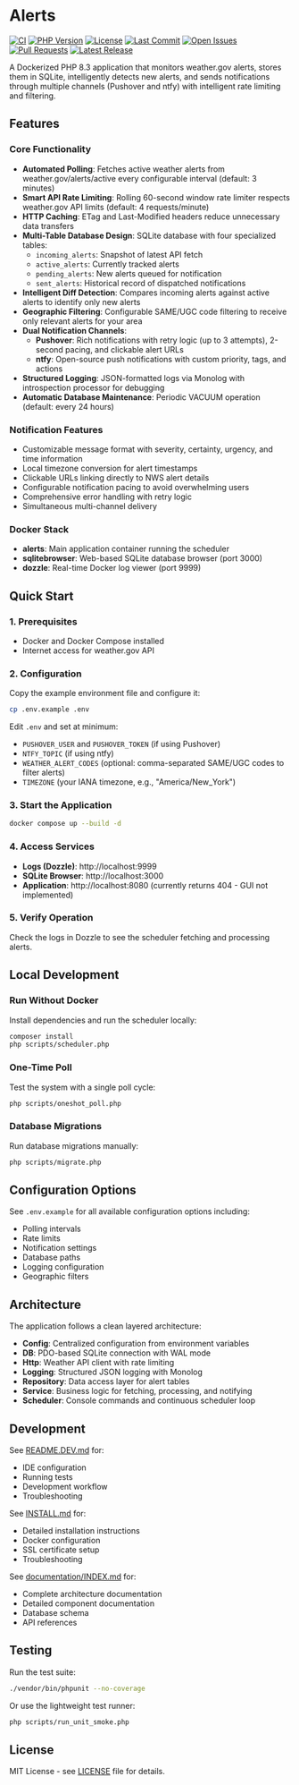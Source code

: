 # Alerts

<!-- Badges -->
[![CI](https://github.com/k9barry/alerts/actions/workflows/ci.yml/badge.svg)](https://github.com/k9barry/alerts/actions/workflows/ci.yml)
[![PHP Version](https://img.shields.io/badge/php-8.3-blue.svg)](https://www.php.net/releases/8.3/)
[![License](https://img.shields.io/github/license/k9barry/alerts)](https://github.com/k9barry/alerts/blob/main/LICENSE)
[![Last Commit](https://img.shields.io/github/last-commit/k9barry/alerts/main)](https://github.com/k9barry/alerts/commits/main)
[![Open Issues](https://img.shields.io/github/issues/k9barry/alerts)](https://github.com/k9barry/alerts/issues)
[![Pull Requests](https://img.shields.io/github/issues-pr/k9barry/alerts)](https://github.com/k9barry/alerts/pulls)
[![Latest Release](https://img.shields.io/github/v/release/k9barry/alerts?include_prereleases)](https://github.com/k9barry/alerts/releases)

A Dockerized PHP 8.3 application that monitors weather.gov alerts, stores them in SQLite, intelligently detects new alerts, and sends notifications through multiple channels (Pushover and ntfy) with intelligent rate limiting and filtering.

## Features

### Core Functionality
- **Automated Polling**: Fetches active weather alerts from weather.gov/alerts/active every configurable interval (default: 3 minutes)
- **Smart API Rate Limiting**: Rolling 60-second window rate limiter respects weather.gov API limits (default: 4 requests/minute)
- **HTTP Caching**: ETag and Last-Modified headers reduce unnecessary data transfers
- **Multi-Table Database Design**: SQLite database with four specialized tables:
  - `incoming_alerts`: Snapshot of latest API fetch
  - `active_alerts`: Currently tracked alerts
  - `pending_alerts`: New alerts queued for notification
  - `sent_alerts`: Historical record of dispatched notifications
- **Intelligent Diff Detection**: Compares incoming alerts against active alerts to identify only new alerts
- **Geographic Filtering**: Configurable SAME/UGC code filtering to receive only relevant alerts for your area
- **Dual Notification Channels**:
  - **Pushover**: Rich notifications with retry logic (up to 3 attempts), 2-second pacing, and clickable alert URLs
  - **ntfy**: Open-source push notifications with custom priority, tags, and actions
- **Structured Logging**: JSON-formatted logs via Monolog with introspection processor for debugging
- **Automatic Database Maintenance**: Periodic VACUUM operation (default: every 24 hours)

### Notification Features
- Customizable message format with severity, certainty, urgency, and time information
- Local timezone conversion for alert timestamps
- Clickable URLs linking directly to NWS alert details
- Configurable notification pacing to avoid overwhelming users
- Comprehensive error handling with retry logic
- Simultaneous multi-channel delivery

### Docker Stack
- **alerts**: Main application container running the scheduler
- **sqlitebrowser**: Web-based SQLite database browser (port 3000)
- **dozzle**: Real-time Docker log viewer (port 9999)

## Quick Start

### 1. Prerequisites
- Docker and Docker Compose installed
- Internet access for weather.gov API

### 2. Configuration
Copy the example environment file and configure it:
```sh
cp .env.example .env
```

Edit `.env` and set at minimum:
- `PUSHOVER_USER` and `PUSHOVER_TOKEN` (if using Pushover)
- `NTFY_TOPIC` (if using ntfy)
- `WEATHER_ALERT_CODES` (optional: comma-separated SAME/UGC codes to filter alerts)
- `TIMEZONE` (your IANA timezone, e.g., "America/New_York")

### 3. Start the Application
```sh
docker compose up --build -d
```

### 4. Access Services
- **Logs (Dozzle)**: http://localhost:9999
- **SQLite Browser**: http://localhost:3000
- **Application**: http://localhost:8080 (currently returns 404 - GUI not implemented)

### 5. Verify Operation
Check the logs in Dozzle to see the scheduler fetching and processing alerts.

## Local Development

### Run Without Docker
Install dependencies and run the scheduler locally:
```sh
composer install
php scripts/scheduler.php
```

### One-Time Poll
Test the system with a single poll cycle:
```sh
php scripts/oneshot_poll.php
```

### Database Migrations
Run database migrations manually:
```sh
php scripts/migrate.php
```

## Configuration Options

See `.env.example` for all available configuration options including:
- Polling intervals
- Rate limits
- Notification settings
- Database paths
- Logging configuration
- Geographic filters

## Architecture

The application follows a clean layered architecture:
- **Config**: Centralized configuration from environment variables
- **DB**: PDO-based SQLite connection with WAL mode
- **Http**: Weather API client with rate limiting
- **Logging**: Structured JSON logging with Monolog
- **Repository**: Data access layer for alert tables
- **Service**: Business logic for fetching, processing, and notifying
- **Scheduler**: Console commands and continuous scheduler loop

## Development

See [README.DEV.md](README.DEV.md) for:
- IDE configuration
- Running tests
- Development workflow
- Troubleshooting

See [INSTALL.md](INSTALL.md) for:
- Detailed installation instructions
- Docker configuration
- SSL certificate setup
- Troubleshooting

See [documentation/INDEX.md](documentation/INDEX.md) for:
- Complete architecture documentation
- Detailed component documentation
- Database schema
- API references

## Testing

Run the test suite:
```sh
./vendor/bin/phpunit --no-coverage
```

Or use the lightweight test runner:
```sh
php scripts/run_unit_smoke.php
```

## License

MIT License - see [LICENSE](LICENSE) file for details.

